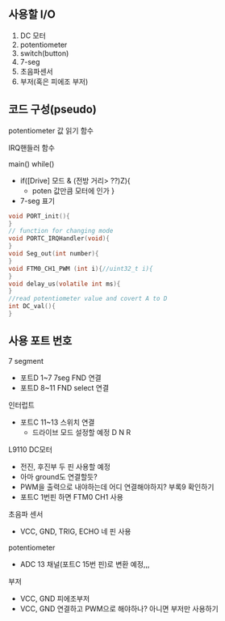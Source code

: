 ## 사용할 I/O
1. DC 모터
2. potentiometer
3. switch(button)
4. 7-seg
5. 초음파센서
6. 부저(혹은 피에조 부저)

## 코드 구성(pseudo)
potentiometer 값 읽기 함수

IRQ핸들러 함수

main()
while()
- if([Drive] 모드 & (전방 거리> ??)Z){
  - poten 값만큼 모터에 인가
  }
- 7-seg 표기

```c
void PORT_init(){
}
// function for changing mode
void PORTC_IRQHandler(void){
}
void Seg_out(int number){
}
void FTM0_CH1_PWM (int i){//uint32_t i){
}
void delay_us(volatile int ms){
}
//read potentiometer value and covert A to D 
int DC_val(){
}
```
## 사용 포트 번호
7 segment
- 포트D 1~7 7seg FND 연결
- 포트D 8~11 FND select 연결

인터럽트
- 포트C 11~13 스위치 연결
  - 드라이브 모드 설정할 예정 D N R

L9110 DC모터
- 전진, 후진부 두 핀 사용할 예정
- 아마 ground도 연결할듯?
- PWM을 출력으로 내야하는데 어디 연결해야하지? 부록9 확인하기
- 포트C 1번핀 하면 FTM0 CH1 사용 

초음파 센서
- VCC, GND, TRIG, ECHO 네 핀 사용

potentiometer 
- ADC 13 채널(포트C 15번 핀)로 변환 예정,,,

부저
- VCC, GND 
피에조부저
- VCC, GND 연결하고 PWM으로 해야하나? 아니면 부저만 사용하기 


 
